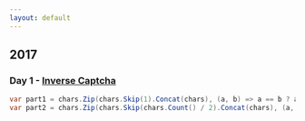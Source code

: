 ```yaml
---
layout: default
---
```


## 2017
### Day 1 - [Inverse Captcha](https://github.com/andy-kohne/AdventOfCode/blob/master/2017/c%23/Day%201.linq)

```csharp
var part1 = chars.Zip(chars.Skip(1).Concat(chars), (a, b) => a == b ? a - '0' : 0).Sum();
var part2 = chars.Zip(chars.Skip(chars.Count() / 2).Concat(chars), (a, b) => a == b ? a - '0' : 0).Sum();
```